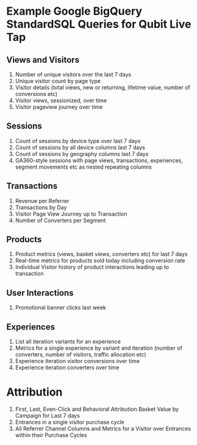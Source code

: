 # Example Google BigQuery StandardSQL Queries for Qubit Live Tap

## Views and Visitors

1. Number of unique visitors over the last 7 days
2. Unique visitor count by page type
3. Visitor details (total views, new or returning, lifetime value, number of conversions etc)
4. Visitor views, sessionized, over time
5. Visitor pageview journey over time

## Sessions

1. Count of sessions by device type over last 7 days
2. Count of sessions by all device columns last 7 days
3. Count of sessions by geography columns last 7 days
4. GA360-style sessions with page views, transactions, experiences, segment movements etc as nested repeating columns

## Transactions

1. Revenue per Referrer
2. Transactions by Day
3. Visitor Page View Journey up to Transaction
4. Number of Converters per Segment

## Products

1. Product metrics (views, basket views, converters etc) for last 7 days
2. Real-time metrics for products sold today including conversion rate
3. Individual Visitor history of product interactions leading up to transaction

## User Interactions

1. Promotional banner clicks last week

## Experiences

1. List all iteration variants for an experience
2. Metrics for a single experience by variant and iteration (number of converters, number of visitors, traffic allocation etc)
3. Experience iteration visitor conversions over time
4. Experience iteration converters over time

# Attribution

1. First, Last, Even-Click and Behavioral Attribution Basket Value by Campaign for Last 7 days
2. Entrances in a single visitor purchase cycle
3. All Referrer Channel Columns and Metrics for a Visitor over Entrances within their Purchase Cycles
